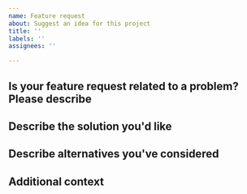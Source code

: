 ```yaml
---
name: Feature request
about: Suggest an idea for this project
title: ''
labels: ''
assignees: ''

---
```


## Is your feature request related to a problem? Please describe
<!--- A clear and concise description of what the problem is. Ex. I'm always frustrated when [...] --->

## Describe the solution you'd like
<!--- A clear and concise description of what you want to happen. --->

## Describe alternatives you've considered
<!--- A clear and concise description of any alternative solutions or features you've considered. --->

## Additional context
<!--- Add any other context or screenshots about the feature request here. --->
